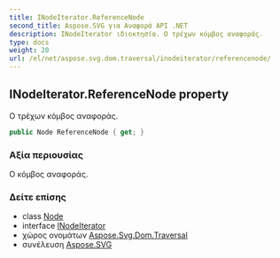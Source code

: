 ```yaml
---
title: INodeIterator.ReferenceNode
second_title: Aspose.SVG για Αναφορά API .NET
description: INodeIterator ιδιοκτησία. Ο τρέχων κόμβος αναφοράς.
type: docs
weight: 20
url: /el/net/aspose.svg.dom.traversal/inodeiterator/referencenode/
---
```

## INodeIterator.ReferenceNode property

Ο τρέχων κόμβος αναφοράς.

```csharp
public Node ReferenceNode { get; }
```

### Αξία περιουσίας

Ο κόμβος αναφοράς.

### Δείτε επίσης

* class [Node](../../../aspose.svg.dom/node/)
* interface [INodeIterator](../)
* χώρος ονομάτων [Aspose.Svg.Dom.Traversal](../../inodeiterator/)
* συνέλευση [Aspose.SVG](../../../)


